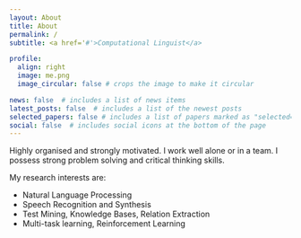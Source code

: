 ```yaml
---
layout: About
title: About
permalink: /
subtitle: <a href='#'>Computational Linguist</a>

profile:
  align: right
  image: me.png
  image_circular: false # crops the image to make it circular

news: false  # includes a list of news items
latest_posts: false  # includes a list of the newest posts
selected_papers: false # includes a list of papers marked as "selected={true}"
social: false  # includes social icons at the bottom of the page
---
```

Highly organised and strongly motivated. I work well alone or in a team. I possess strong problem solving and critical thinking skills.

My research interests are:
- Natural Language Processing
- Speech Recognition and Synthesis
- Test Mining, Knowledge Bases, Relation Extraction
- Multi-task learning, Reinforcement Learning


<!-- Write your biography here. Tell the world About yourself. Link to your favorite [subreddit](http://reddit.com). You can put a picture in, too. The code is already in, just name your picture `me.png` and put it in the `img/` folder. -->

<!-- Put your address / P.O. box / other info right below your picture. You can also disable any of these elements by editing `profile` property of the YAML header of your `_pages/About.md`. Edit `_bibliography/papers.bib` and Jekyll will render your [Publications page](/al-folio/Publications/) automatically. -->

<!-- Link to your social media connections, too. This theme is set up to use [Font Awesome icons](http://fortawesome.github.io/Font-Awesome/) and [Academicons](https://jpswalsh.github.io/academicons/), like the ones below. Add your Facebook, Twitter, LinkedIn, Google Scholar, or just disable all of them. -->

